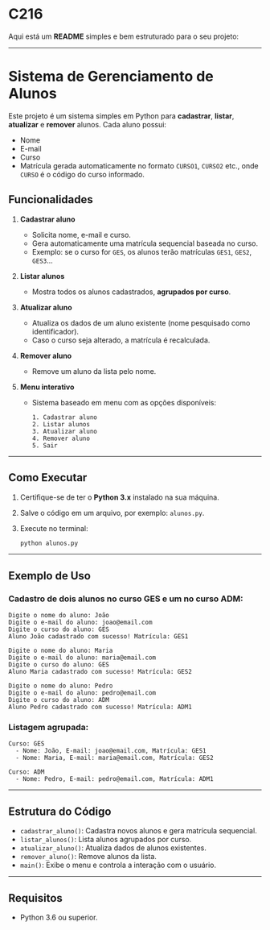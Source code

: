 # C216

Aqui está um **README** simples e bem estruturado para o seu projeto:

---

# Sistema de Gerenciamento de Alunos

Este projeto é um sistema simples em Python para **cadastrar**, **listar**, **atualizar** e **remover** alunos.
Cada aluno possui:

* Nome
* E-mail
* Curso
* Matrícula gerada automaticamente no formato `CURSO1`, `CURSO2` etc., onde `CURSO` é o código do curso informado.

## Funcionalidades

1. **Cadastrar aluno**

   * Solicita nome, e-mail e curso.
   * Gera automaticamente uma matrícula sequencial baseada no curso.
   * Exemplo: se o curso for `GES`, os alunos terão matrículas `GES1`, `GES2`, `GES3`...

2. **Listar alunos**

   * Mostra todos os alunos cadastrados, **agrupados por curso**.

3. **Atualizar aluno**

   * Atualiza os dados de um aluno existente (nome pesquisado como identificador).
   * Caso o curso seja alterado, a matrícula é recalculada.

4. **Remover aluno**

   * Remove um aluno da lista pelo nome.

5. **Menu interativo**

   * Sistema baseado em menu com as opções disponíveis:

     ```
     1. Cadastrar aluno
     2. Listar alunos
     3. Atualizar aluno
     4. Remover aluno
     5. Sair
     ```

---

## Como Executar

1. Certifique-se de ter o **Python 3.x** instalado na sua máquina.
2. Salve o código em um arquivo, por exemplo: `alunos.py`.
3. Execute no terminal:

   ```bash
   python alunos.py
   ```

---

## Exemplo de Uso

### Cadastro de dois alunos no curso GES e um no curso ADM:

```
Digite o nome do aluno: João
Digite o e-mail do aluno: joao@email.com
Digite o curso do aluno: GES
Aluno João cadastrado com sucesso! Matrícula: GES1

Digite o nome do aluno: Maria
Digite o e-mail do aluno: maria@email.com
Digite o curso do aluno: GES
Aluno Maria cadastrado com sucesso! Matrícula: GES2

Digite o nome do aluno: Pedro
Digite o e-mail do aluno: pedro@email.com
Digite o curso do aluno: ADM
Aluno Pedro cadastrado com sucesso! Matrícula: ADM1
```

### Listagem agrupada:

```
Curso: GES
  - Nome: João, E-mail: joao@email.com, Matrícula: GES1
  - Nome: Maria, E-mail: maria@email.com, Matrícula: GES2

Curso: ADM
  - Nome: Pedro, E-mail: pedro@email.com, Matrícula: ADM1
```

---

## Estrutura do Código

* `cadastrar_aluno()`: Cadastra novos alunos e gera matrícula sequencial.
* `listar_alunos()`: Lista alunos agrupados por curso.
* `atualizar_aluno()`: Atualiza dados de alunos existentes.
* `remover_aluno()`: Remove alunos da lista.
* `main()`: Exibe o menu e controla a interação com o usuário.

---

## Requisitos

* Python 3.6 ou superior.

